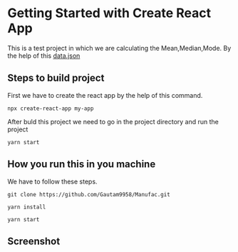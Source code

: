 # Getting Started with Create React App

This is a test project in which we are calculating the Mean,Median,Mode. By the help of this [data.json](https://drive.google.com/file/d/1td86FL0GyVYcKBUGY-8HX_wgeSDxWAsa/view)

## Steps to build project

First we have to create the react app by the help of this command.

`npx create-react-app my-app`

After buld this project we need to go in the project directory and run the project

`yarn start`

## How you run this in you machine

We have to follow these steps.

`git clone https://github.com/Gautam9958/Manufac.git`

`yarn install`

`yarn start`

## Screenshot

